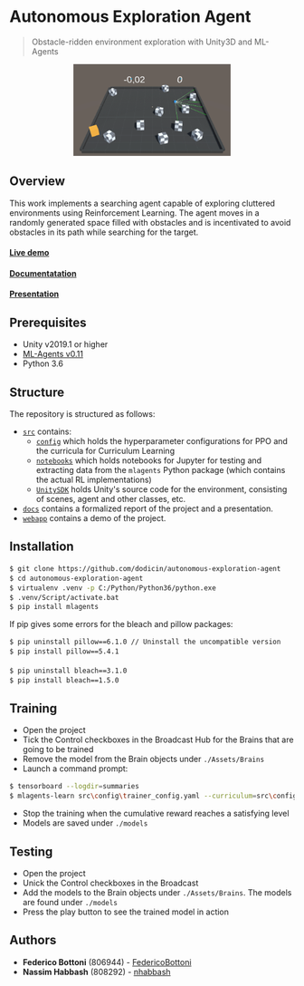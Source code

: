 # Autonomous Exploration Agent
> Obstacle-ridden environment exploration with Unity3D and ML-Agents 

<p align="center">
  <img  src="docs/example.gif" width="55%">
</p>

## Overview

This work implements a searching agent capable of exploring cluttered environments using Reinforcement Learning. The agent moves in a randomly generated space filled with obstacles and is incentivated to avoid obstacles in its path while searching for the target.

#### [Live demo](https://nhabbash.github.io/autonomous-exploration-agent/)
#### [Documentatation](docs/report.pdf)
#### [Presentation](docs/presentation.pdf)

## Prerequisites

* Unity v2019.1 or higher
* [ML-Agents v0.11](https://github.com/Unity-Technologies/ml-agents/tree/0.11.0)
* Python 3.6

## Structure

The repository is structured as follows:

- [`src`](src) contains:
    - [`config`](src/config) which holds the hyperparameter configurations for PPO and the curricula for Curriculum Learning
    - [`notebooks`](src/notebooks) which holds notebooks for Jupyter for testing and extracting data from the `mlagents` Python package (which contains the actual RL implementations)
    - [`UnitySDK`](src/UnitySDK) holds Unity's source code for the environment, consisting of scenes, agent and other classes, etc.
- [`docs`](docs) contains a formalized report of the project and a presentation.
- [`webapp`](webapp) contains a demo of the project.

## Installation
```sh
$ git clone https://github.com/dodicin/autonomous-exploration-agent
$ cd autonomous-exploration-agent
$ virtualenv .venv -p C:/Python/Python36/python.exe 
$ .venv/Script/activate.bat
$ pip install mlagents
```

If pip gives some errors for the bleach and pillow packages:
```sh
$ pip uninstall pillow==6.1.0 // Uninstall the uncompatible version
$ pip install pillow==5.4.1

$ pip uninstall bleach==3.1.0
$ pip install bleach==1.5.0
```

## Training
* Open the project
* Tick the Control checkboxes in the Broadcast Hub for the Brains that are going to be trained
* Remove the model from the Brain objects under `./Assets/Brains`
* Launch a command prompt:
```sh
$ tensorboard --logdir=summaries
$ mlagents-learn src\config\trainer_config.yaml --curriculum=src\config\curricula\autonomous-exploration-agent\ --run-id=<RunID> --train
```
* Stop the training when the cumulative reward reaches a satisfying level
* Models are saved under `./models`

## Testing
* Open the project
* Unick the Control checkboxes in the Broadcast
* Add the models to the Brain objects under `./Assets/Brains`. The models are found under `./models`
* Press the play button to see the trained model in action

## Authors

* **Federico Bottoni** (806944) - [FedericoBottoni](https://github.com/FedericoBottoni)
* **Nassim Habbash** (808292) - [nhabbash](https://github.com/nhabbash)
